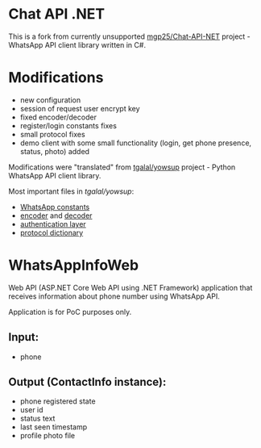 Chat API .NET
===========

This is a fork from currently unsupported [mgp25/Chat-API-NET](https://github.com/mgp25/Chat-API-NET) project - WhatsApp API client library written in C#.

# Modifications
- new configuration
- session of request user encrypt key
- fixed encoder/decoder
- register/login constants fixes
- small protocol fixes
- demo client with some small functionality (login, get phone presence, status, photo) added

Modifications were "translated" from [tgalal/yowsup](https://github.com/tgalal/yowsup) project - Python WhatsApp API client library.

Most important files in *tgalal/yowsup*:
- [WhatsApp constants](https://github.com/tgalal/yowsup/tree/master/yowsup/env)
- [encoder](https://github.com/tgalal/yowsup/blob/master/yowsup/layers/coder/encoder.py) and [decoder](https://github.com/tgalal/yowsup/blob/master/yowsup/layers/coder/decoder.py)
- [authentication layer](https://github.com/tgalal/yowsup/blob/master/yowsup/layers/auth/layer_authentication.py)
- [protocol dictionary](https://github.com/tgalal/yowsup/blob/master/yowsup/layers/coder/tokendictionary.py)

# WhatsAppInfoWeb
Web API (ASP.NET Core Web API using .NET Framework) application that receives information about phone number using WhatsApp API.

Application is for PoC purposes only.

## Input:

* phone


## Output (ContactInfo instance):

* phone registered state
* user id
* status text
* last seen timestamp
* profile photo file
